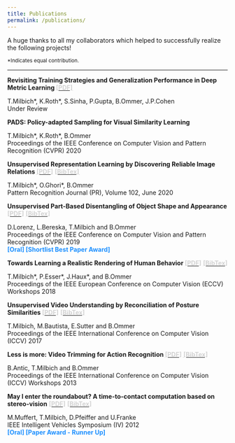 ```yaml
---
title: Publications
permalink: /publications/
---
```

A huge thanks to all my collaborators which helped to successfully realize the following projects!

<sup id="fn1">*Indicates equal contribution.</sup>

<hr>


<p><b>Revisiting Training Strategies and Generalization Performance in Deep Metric Learning </b>
<a type="button" href="https://arxiv.org/pdf/2002.08473.pdf" target="_blank">
<font color="lightgrey"><b>[PDF]</b></font></a><br />

T.Milbich*, K.Roth*, S.Sinha, P.Gupta, B.Ommer, J.P.Cohen<br />
Under Review <br />
</p>



<p><b>PADS: Policy-adapted Sampling for Visual Similarity Learning </b><br />

T.Milbich*, K.Roth*, B.Ommer<br />
Proceedings of the IEEE Conference on Computer Vision and Pattern Recognition (CVPR) 2020 <br />
</p>



<p><b>Unsupervised Representation Learning by Discovering Reliable Image Relations </b>
<a type="button" href="{{ site.baseurl}}/paper/pr20_unsup_learning.pdf" target="_blank">
<font color="lightgrey"><b>[PDF]</b></font></a> 
<a type="button" href="{{ site.baseurl }}/bibtex/pr20_unsup_learning.bib" target="_blank">
<font color="lightgrey"><b>[BibTex]</b></font></a><br />

T.Milbich*, O.Ghori*, B.Ommer<br />
Pattern Recognition Journal (PR), Volume 102, June 2020 <br />
</p>



<p><b>Unsupervised Part-Based Disentangling of Object Shape and Appearance </b>
<a type="button" href="{{ site.baseurl}}/paper/cvpr19_unsup_disentangle.pdf" target="_blank">
<font color="lightgrey"><b>[PDF]</b></font></a> 
<a type="button" href="{{ site.baseurl }}/bibtex/cvpr19_unsup_disentangle.bib" target="_blank">
<font color="lightgrey"><b>[BibTex]</b></font></a><br />

D.Lorenz, L.Bereska, T.Milbich and B.Ommer<br />
Proceedings of the IEEE Conference on Computer Vision and Pattern Recognition (CVPR) 2019<br />
<b style="color:DodgerBlue;">[Oral] [Shortlist Best Paper Award]</b>
</p>




<p><b>Towards Learning a Realistic Rendering of Human Behavior </b>
<a type="button" href="{{ site.baseurl}}/paper/hbugen18.pdf" target="_blank">
<font color="lightgrey"><b>[PDF]</b></font></a> 
<a type="button" href="{{ site.baseurl }}/bibtex/hbugen18.bib" target="_blank">
<font color="lightgrey"><b>[BibTex]</b></font></a><br />

T.Milbich*, P.Esser*, J.Haux*, and B.Ommer<br />
Proceedings of the IEEE European Conference on Computer Vision (ECCV) Workshops 2018<br />
</p>



<p><b>Unsupervised Video Understanding by Reconciliation of Posture Similarities </b>
<a type="button" href="{{ site.baseurl}}/paper/iccv17_unsup_video.pdf" target="_blank">
<font color="lightgrey"><b>[PDF]</b></font></a> 
<a type="button" href="{{ site.baseurl }}/bibtex/iccv17_unsup_video.bib" target="_blank">
<font color="lightgrey"><b>[BibTex]</b></font></a><br />

T.Milbich, M.Bautista, E.Sutter and B.Ommer<br />
Proceedings of the IEEE International Conference on Computer Vision (ICCV) 2017<br />
</p>



<p><b>Less is more: Video Trimming for Action Recognition </b>
<a type="button" href="{{ site.baseurl}}/paper/eccv13_less_is_more.pdf" target="_blank">
<font color="lightgrey"><b>[PDF]</b></font></a> 
<a type="button" href="{{ site.baseurl }}/bibtex/eccv13_less_is_more.bib" target="_blank">
<font color="lightgrey"><b>[BibTex]</b></font></a><br />

B.Antic, T.Milbich and B.Ommer<br />
Proceedings of the IEEE International Conference on Computer Vision (ICCV) Workshops 2013<br />
</p>



<p><b>May I enter the roundabout? A time-to-contact computation based on stereo-vision</b>
<a type="button" href="{{ site.baseurl}}/paper/iv12_may_i_enter_the_roundabout.pdf" target="_blank">
<font color="lightgrey"><b>[PDF]</b></font></a> 
<a type="button" href="{{ site.baseurl }}/bibtex/iv12_may_i_enter_the_roundabout.bib" target="_blank">
<font color="lightgrey"><b>[BibTex]</b></font></a><br />

M.Muffert, T.Milbich, D.Pfeiffer and U.Franke<br />
IEEE Intelligent Vehicles Symposium (IV) 2012<br />
<b style="color:DodgerBlue;">[Oral] [Paper Award - Runner Up]</b></p>

